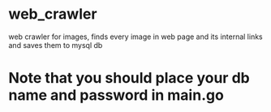 # web_crawler
web crawler for images, finds every image in web page and its internal links and saves them to mysql db
# Note that you should place your db name and password in main.go
